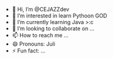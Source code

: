- 👋 Hi, I’m @CEJAZZdev
- 👀 I’m interested in learn Pythoon GOD
- 🌱 I’m currently learning Java >:c
- 💞️ I’m looking to collaborate on ...
- 📫 How to reach me ...
- 😄 Pronouns: Juli
- ⚡ Fun fact: ...

<!---
CEJAZZdev/CEJAZZdev is a ✨ special ✨ repository because its `README.md` (this file) appears on your GitHub profile.
You can click the Preview link to take a look at your changes.
--->
